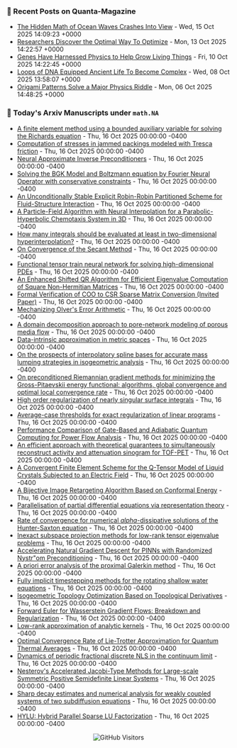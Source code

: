 ### 📝 Recent Posts on Quanta-Magazine
<!-- quanta starts -->
* <a href="https://www.quantamagazine.org/the-hidden-math-of-ocean-waves-crashes-into-view-20251015/">The Hidden Math of Ocean Waves Crashes Into View</a> - Wed, 15 Oct 2025 14:09:23 +0000
* <a href="https://www.quantamagazine.org/researchers-discover-the-optimal-way-to-optimize-20251013/">Researchers Discover the Optimal Way To Optimize</a> - Mon, 13 Oct 2025 14:22:57 +0000
* <a href="https://www.quantamagazine.org/genes-have-harnessed-physics-to-help-grow-living-things-20251010/">Genes Have Harnessed Physics to Help Grow Living Things</a> - Fri, 10 Oct 2025 14:22:45 +0000
* <a href="https://www.quantamagazine.org/loops-of-dna-equipped-ancient-life-to-become-complex-20251008/">Loops of DNA Equipped Ancient Life To Become Complex</a> - Wed, 08 Oct 2025 13:58:07 +0000
* <a href="https://www.quantamagazine.org/origami-patterns-solve-a-major-physics-riddle-20251006/">Origami Patterns Solve a Major Physics Riddle</a> - Mon, 06 Oct 2025 14:48:25 +0000
<!-- quanta ends -->


### 📝 Today's Arxiv Manuscripts under ``math.NA``
<!-- arxiv-math-na starts -->
* <a href="https://arxiv.org/abs/2510.13012">A finite element method using a bounded auxiliary variable for solving the Richards equation</a> - Thu, 16 Oct 2025 00:00:00 -0400
* <a href="https://arxiv.org/abs/2510.13021">Computation of stresses in jammed packings modeled with Tresca friction</a> - Thu, 16 Oct 2025 00:00:00 -0400
* <a href="https://arxiv.org/abs/2510.13034">Neural Approximate Inverse Preconditioners</a> - Thu, 16 Oct 2025 00:00:00 -0400
* <a href="https://arxiv.org/abs/2510.13047">Solving the BGK Model and Boltzmann equation by Fourier Neural Operator with conservative constraints</a> - Thu, 16 Oct 2025 00:00:00 -0400
* <a href="https://arxiv.org/abs/2510.13096">An Unconditionally Stable Explicit Robin-Robin Partitioned Scheme for Fluid-Structure Interaction</a> - Thu, 16 Oct 2025 00:00:00 -0400
* <a href="https://arxiv.org/abs/2510.13199">A Particle-Field Algorithm with Neural Interpolation for a Parabolic-Hyperbolic Chemotaxis System in 3D</a> - Thu, 16 Oct 2025 00:00:00 -0400
* <a href="https://arxiv.org/abs/2510.13204">How many integrals should be evaluated at least in two-dimensional hyperinterpolation?</a> - Thu, 16 Oct 2025 00:00:00 -0400
* <a href="https://arxiv.org/abs/2510.13228">On Convergence of the Secant Method</a> - Thu, 16 Oct 2025 00:00:00 -0400
* <a href="https://arxiv.org/abs/2510.13386">Functional tensor train neural network for solving high-dimensional PDEs</a> - Thu, 16 Oct 2025 00:00:00 -0400
* <a href="https://arxiv.org/abs/2510.13409">An Enhanced Shifted QR Algorithm for Efficient Eigenvalue Computation of Square Non-Hermitian Matrices</a> - Thu, 16 Oct 2025 00:00:00 -0400
* <a href="https://arxiv.org/abs/2510.13412">Formal Verification of COO to CSR Sparse Matrix Conversion (Invited Paper)</a> - Thu, 16 Oct 2025 00:00:00 -0400
* <a href="https://arxiv.org/abs/2510.13414">Mechanizing Olver's Error Arithmetic</a> - Thu, 16 Oct 2025 00:00:00 -0400
* <a href="https://arxiv.org/abs/2510.13429">A domain decomposition approach to pore-network modeling of porous media flow</a> - Thu, 16 Oct 2025 00:00:00 -0400
* <a href="https://arxiv.org/abs/2510.13496">Data-intrinsic approximation in metric spaces</a> - Thu, 16 Oct 2025 00:00:00 -0400
* <a href="https://arxiv.org/abs/2510.13510">On the prospects of interpolatory spline bases for accurate mass lumping strategies in isogeometric analysis</a> - Thu, 16 Oct 2025 00:00:00 -0400
* <a href="https://arxiv.org/abs/2510.13516">On preconditioned Riemannian gradient methods for minimizing the Gross-Pitaevskii energy functional: algorithms, global convergence and optimal local convergence rate</a> - Thu, 16 Oct 2025 00:00:00 -0400
* <a href="https://arxiv.org/abs/2510.13639">High order regularization of nearly singular surface integrals</a> - Thu, 16 Oct 2025 00:00:00 -0400
* <a href="https://arxiv.org/abs/2510.13083">Average-case thresholds for exact regularization of linear programs</a> - Thu, 16 Oct 2025 00:00:00 -0400
* <a href="https://arxiv.org/abs/2510.13378">Performance Comparison of Gate-Based and Adiabatic Quantum Computing for Power Flow Analysis</a> - Thu, 16 Oct 2025 00:00:00 -0400
* <a href="https://arxiv.org/abs/2510.13562">An efficient approach with theoretical guarantees to simultaneously reconstruct activity and attenuation sinogram for TOF-PET</a> - Thu, 16 Oct 2025 00:00:00 -0400
* <a href="https://arxiv.org/abs/2307.11229">A Convergent Finite Element Scheme for the Q-Tensor Model of Liquid Crystals Subjected to an Electric Field</a> - Thu, 16 Oct 2025 00:00:00 -0400
* <a href="https://arxiv.org/abs/2402.18074">A Bijective Image Retargeting Algorithm Based on Conformal Energy</a> - Thu, 16 Oct 2025 00:00:00 -0400
* <a href="https://arxiv.org/abs/2411.07365">Parallelisation of partial differential equations via representation theory</a> - Thu, 16 Oct 2025 00:00:00 -0400
* <a href="https://arxiv.org/abs/2411.07712">Rate of convergence for numerical $alpha$-dissipative solutions of the Hunter-Saxton equation</a> - Thu, 16 Oct 2025 00:00:00 -0400
* <a href="https://arxiv.org/abs/2502.19578">Inexact subspace projection methods for low-rank tensor eigenvalue problems</a> - Thu, 16 Oct 2025 00:00:00 -0400
* <a href="https://arxiv.org/abs/2505.11638">Accelerating Natural Gradient Descent for PINNs with Randomized Nystr"om Preconditioning</a> - Thu, 16 Oct 2025 00:00:00 -0400
* <a href="https://arxiv.org/abs/2507.13516">A priori error analysis of the proximal Galerkin method</a> - Thu, 16 Oct 2025 00:00:00 -0400
* <a href="https://arxiv.org/abs/2508.02358">Fully implicit timestepping methods for the rotating shallow water equations</a> - Thu, 16 Oct 2025 00:00:00 -0400
* <a href="https://arxiv.org/abs/2509.09236">Isogeometric Topology Optimization Based on Topological Derivatives</a> - Thu, 16 Oct 2025 00:00:00 -0400
* <a href="https://arxiv.org/abs/2509.13260">Forward Euler for Wasserstein Gradient Flows: Breakdown and Regularization</a> - Thu, 16 Oct 2025 00:00:00 -0400
* <a href="https://arxiv.org/abs/2509.14017">Low-rank approximation of analytic kernels</a> - Thu, 16 Oct 2025 00:00:00 -0400
* <a href="https://arxiv.org/abs/2309.05188">Optimal Convergence Rate of Lie-Trotter Approximation for Quantum Thermal Averages</a> - Thu, 16 Oct 2025 00:00:00 -0400
* <a href="https://arxiv.org/abs/2401.13152">Dynamics of periodic fractional discrete NLS in the continuum limit</a> - Thu, 16 Oct 2025 00:00:00 -0400
* <a href="https://arxiv.org/abs/2407.03272">Nesterov's Accelerated Jacobi-Type Methods for Large-scale Symmetric Positive Semidefinite Linear Systems</a> - Thu, 16 Oct 2025 00:00:00 -0400
* <a href="https://arxiv.org/abs/2504.18295">Sharp decay estimates and numerical analysis for weakly coupled systems of two subdiffusion equations</a> - Thu, 16 Oct 2025 00:00:00 -0400
* <a href="https://arxiv.org/abs/2509.07690">HYLU: Hybrid Parallel Sparse LU Factorization</a> - Thu, 16 Oct 2025 00:00:00 -0400
<!-- arxiv-math-na ends -->

<div align="center">
  
![GitHub Visitors](https://api.visitorbadge.io/api/visitors?path=https%3A%2F%2Fgithub.com%2Flowrank&label=profile%20views&labelColor=%231e1e2e&countColor=%23cba6f7)



</div>

